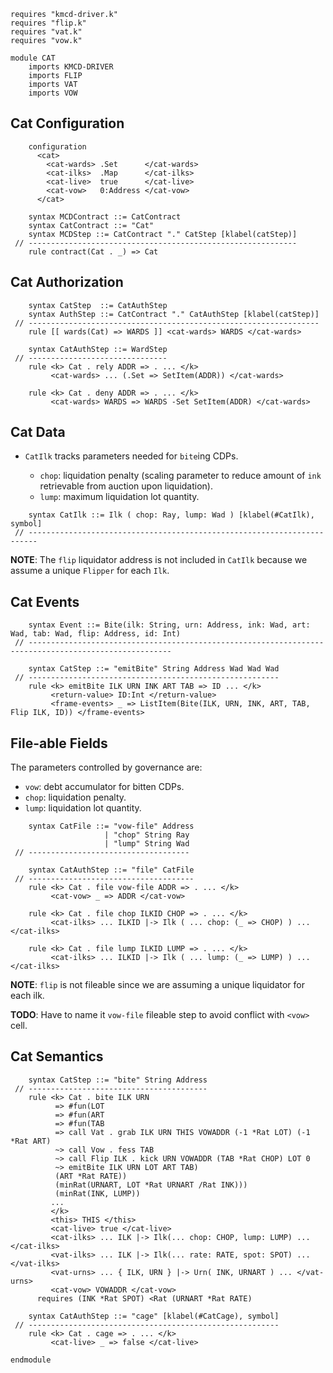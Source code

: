 ```k
requires "kmcd-driver.k"
requires "flip.k"
requires "vat.k"
requires "vow.k"

module CAT
    imports KMCD-DRIVER
    imports FLIP
    imports VAT
    imports VOW
```

Cat Configuration
-----------------

```k
    configuration
      <cat>
        <cat-wards> .Set      </cat-wards>
        <cat-ilks>  .Map      </cat-ilks>
        <cat-live>  true      </cat-live>
        <cat-vow>   0:Address </cat-vow>
      </cat>
```

```k
    syntax MCDContract ::= CatContract
    syntax CatContract ::= "Cat"
    syntax MCDStep ::= CatContract "." CatStep [klabel(catStep)]
 // ------------------------------------------------------------
    rule contract(Cat . _) => Cat
```

Cat Authorization
-----------------

```k
    syntax CatStep  ::= CatAuthStep
    syntax AuthStep ::= CatContract "." CatAuthStep [klabel(catStep)]
 // -----------------------------------------------------------------
    rule [[ wards(Cat) => WARDS ]] <cat-wards> WARDS </cat-wards>

    syntax CatAuthStep ::= WardStep
 // -------------------------------
    rule <k> Cat . rely ADDR => . ... </k>
         <cat-wards> ... (.Set => SetItem(ADDR)) </cat-wards>

    rule <k> Cat . deny ADDR => . ... </k>
         <cat-wards> WARDS => WARDS -Set SetItem(ADDR) </cat-wards>
```

Cat Data
--------

-   `CatIlk` tracks parameters needed for `bite`ing CDPs.

    -   `chop`: liquidation penalty (scaling parameter to reduce amount of `ink` retrievable from auction upon liquidation).
    -   `lump`: maximum liquidation lot quantity.

```k
    syntax CatIlk ::= Ilk ( chop: Ray, lump: Wad ) [klabel(#CatIlk), symbol]
 // ------------------------------------------------------------------------
```

**NOTE**: The `flip` liquidator address is not included in `CatIlk` because we assume a unique `Flipper` for each `Ilk`.

Cat Events
----------

```k
    syntax Event ::= Bite(ilk: String, urn: Address, ink: Wad, art: Wad, tab: Wad, flip: Address, id: Int)
 // ------------------------------------------------------------------------------------------------------

    syntax CatStep ::= "emitBite" String Address Wad Wad Wad
 // --------------------------------------------------------
    rule <k> emitBite ILK URN INK ART TAB => ID ... </k>
         <return-value> ID:Int </return-value>
         <frame-events> _ => ListItem(Bite(ILK, URN, INK, ART, TAB, Flip ILK, ID)) </frame-events>
```

File-able Fields
----------------

The parameters controlled by governance are:

-   `vow`: debt accumulator for bitten CDPs.
-   `chop`: liquidation penalty.
-   `lump`: liquidation lot quantity.

```k
    syntax CatFile ::= "vow-file" Address
                     | "chop" String Ray
                     | "lump" String Wad
 // ------------------------------------

    syntax CatAuthStep ::= "file" CatFile
 // -------------------------------------
    rule <k> Cat . file vow-file ADDR => . ... </k>
         <cat-vow> _ => ADDR </cat-vow>

    rule <k> Cat . file chop ILKID CHOP => . ... </k>
         <cat-ilks> ... ILKID |-> Ilk ( ... chop: (_ => CHOP) ) ... </cat-ilks>

    rule <k> Cat . file lump ILKID LUMP => . ... </k>
         <cat-ilks> ... ILKID |-> Ilk ( ... lump: (_ => LUMP) ) ... </cat-ilks>
```

**NOTE**: `flip` is not fileable since we are assuming a unique liquidator for each ilk.

**TODO**: Have to name it `vow-file` fileable step to avoid conflict with `<vow>` cell.

Cat Semantics
-------------

```k
    syntax CatStep ::= "bite" String Address
 // ----------------------------------------
    rule <k> Cat . bite ILK URN
          => #fun(LOT
          => #fun(ART
          => #fun(TAB
          => call Vat . grab ILK URN THIS VOWADDR (-1 *Rat LOT) (-1 *Rat ART)
          ~> call Vow . fess TAB
          ~> call Flip ILK . kick URN VOWADDR (TAB *Rat CHOP) LOT 0
          ~> emitBite ILK URN LOT ART TAB)
          (ART *Rat RATE))
          (minRat(URNART, LOT *Rat URNART /Rat INK)))
          (minRat(INK, LUMP))
         ...
         </k>
         <this> THIS </this>
         <cat-live> true </cat-live>
         <cat-ilks> ... ILK |-> Ilk(... chop: CHOP, lump: LUMP) ... </cat-ilks>
         <vat-ilks> ... ILK |-> Ilk(... rate: RATE, spot: SPOT) ... </vat-ilks>
         <vat-urns> ... { ILK, URN } |-> Urn( INK, URNART ) ... </vat-urns>
         <cat-vow> VOWADDR </cat-vow>
      requires (INK *Rat SPOT) <Rat (URNART *Rat RATE)

    syntax CatAuthStep ::= "cage" [klabel(#CatCage), symbol]
 // --------------------------------------------------------
    rule <k> Cat . cage => . ... </k>
         <cat-live> _ => false </cat-live>
```

```k
endmodule
```
